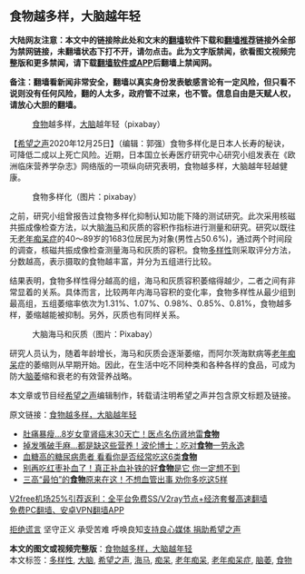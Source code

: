  <h2>食物越多样，大脑越年轻</h2> <p class="notice"><b>大陆网友注意：本文中的链接除此处和文末的<a href="https://github.com/bannedbook/fanqiang" >翻墙</a>软件下载和<a href="https://github.com/killgcd/justmysocks/blob/master/README.md">翻墙推荐</a>链接外全部为禁网链接，未翻墙状态下打不开，请勿点击。此为文字版禁闻，欲看图文视频完整版和更多禁闻，请下载<a href="https://github.com/bannedbook/fanqiang">翻墙软件或APP</a>后翻墙上禁闻网。</p><p>备注：翻墙看新闻非常安全，翻墙以真实身份发表敏感言论有一定风险，但只看不说则没有任何风险，翻的人太多，政府管不过来，也不管。信息自由是天赋人权，请放心大胆的翻墙。</b></p>  <div class="entry"> <figure><figcaption><a href="https://www.bannedbook.org/bnews/tag/%e9%a3%9f%e7%89%a9/" class="st_tag internal_tag" rel="tag" title="标签 食物 下的日志">食物</a>越多样，<a href="https://www.bannedbook.org/bnews/tag/%E5%A4%A7%E8%84%91/" class="st_tag internal_tag" rel="tag" title="标签 大脑 下的日志">大脑</a>越年轻（pixabay）</figcaption></figure> <p>【<span class='wp_keywordlink_affiliate'><a href="https://www.soundofhope.org" title="希望之声" target="_blank">希望之声</a></span>2020年12月25日】（编辑：郭强）食物多样化是日本人长寿的秘诀，可降低二成以上死亡风险。近期，日本国立长寿医疗研究中心研究小组发表在《欧洲临床营养学杂志》网络版的一项纵向研究表明，食物越多样，大脑越年轻越健康。</p> <figure><figcaption>食物多样化（图片：pixabay）</figcaption></figure> <p>之前，研究小组曾报告过食物多样化抑制认知功能下降的测试研究。此次采用核磁共振成像检查方法，以大脑<a href="https://www.bannedbook.org/bnews/tag/%E6%B5%B7%E9%A9%AC/" class="st_tag internal_tag" rel="tag" title="标签 海马 下的日志">海马</a>和灰质的容积作指标进行测量和研究。研究以既往无<a href="https://www.bannedbook.org/bnews/tag/%e8%80%81%e5%b9%b4%e7%97%b4%e5%91%86%e7%97%87/" class="st_tag internal_tag" rel="tag" title="标签 老年痴呆症 下的日志">老年痴呆症</a>的40～89岁的1683位居民为对象(男性占50.6%)，通过两个时间段的调查，核磁共振成像检查测量海马和灰质的容积。食物<a href="https://www.bannedbook.org/bnews/tag/%E5%A4%9A%E6%A0%B7%E6%80%A7/" class="st_tag internal_tag" rel="tag" title="标签 多样性 下的日志">多样性</a>则采取评分方法，分数越高，表示摄取的食物越丰富，并分为五组进行比较。</p>  <p>结果表明，食物多样性得分越高的组，海马和灰质容积萎缩得越少，二者之间有非常显着的关系。具体而言，比较两年内海马容积的变化率，食物多样性从最少组到最高组，五组萎缩率依次为1.31%、1.07%、0.98%、0.85%、0.81%，食物越多样，萎缩越能被抑制。另外，灰质也有同样关系。</p> <figure><figcaption>大脑海马和灰质（图片：Pixabay）</figcaption></figure> <p>研究人员认为，随着年龄增长，海马和灰质会逐渐萎缩，而阿尔茨海默病等<a href="https://www.bannedbook.org/bnews/tag/%e8%80%81%e5%b9%b4%e7%97%b4%e5%91%86/" class="st_tag internal_tag" rel="tag" title="标签 老年痴呆 下的日志">老年痴呆</a>症的萎缩则从早期开始。因此，在生活中吃不同种类和各种各样的食品，可成为防大<a href="https://www.bannedbook.org/bnews/tag/%e8%84%91%e8%90%8e/" class="st_tag internal_tag" rel="tag" title="标签 脑萎 下的日志">脑萎</a>缩和衰老的有效营养战略。</p>  <p>本文章或节目经<a href="https://www.bannedbook.org/bnews/tag/%e5%b8%8c%e6%9c%9b%e4%b9%8b%e5%a3%b0/" class="st_tag internal_tag" rel="tag" title="标签 希望之声 下的日志">希望之声</a>编辑制作，转载请注明希望之声并包含原文标题及链接。</p> <p>原文链接：<a class="src_link"  href="https://www.soundofhope.org/post/441715" target="_blank">食物越多样，大脑越年轻</a></p>  <ul class='op-related-articles' title='相关阅读'> <li><a href='https://www.bannedbook.org/bnews/health/20201225/1454672.html' target='_blank'>肚痛暴瘦…8岁女童肾癌末30天亡！医点名伤肾地雷<b>食物</b></a></li> <li><a href='https://www.bannedbook.org/bnews/health/20201224/1453997.html' target='_blank'>掉发嘴破手麻…都是缺这些营养！波伦博士：吃对<b>食物</b>一劳永逸</a></li> <li><a href='https://www.bannedbook.org/bnews/health/20201224/1453923.html' target='_blank'>血糖高的糖尿病患者 看看你是否经常吃这6类<b>食物</b></a></li> <li><a href='https://www.bannedbook.org/bnews/health/20201223/1453436.html' target='_blank'>别再吃红枣补血了！真正补血补铁的好<b>食物</b>是它 你一定想不到</a></li> <li><a href='https://www.bannedbook.org/bnews/health/20201223/1453291.html' target='_blank'>三高“最怕”的<b>食物</b>原来在这！不想血管出事 劝你多吃这5样</a></li> </ul> <p class="texttj"> <a href="https://github.com/bannedbook/fanqiang/wiki/V2ray%E6%9C%BA%E5%9C%BA" target="_blank">V2free机场25%引荐返利：全平台免费SS/V2ray节点+经济套餐高速翻墙</a><br/> <a href="https://github.com/bannedbook/fanqiang/wiki/%E7%A6%81%E9%97%BB%E7%BD%91%E5%AE%89%E5%8D%93%E7%BF%BB%E5%A2%99%E6%96%B0%E9%97%BBAPP" target="_blank">免费PC翻墙、安卓VPN翻墙APP</a></p><p><span class='wp_keywordlink'><a href="https://www.bannedbook.org/forum2/topic1584.html" title="《拒绝谎言》" target="_blank">拒绝谎言</a></span> 坚守正义 承受苦难 呼唤良知<a href="/page/donate">支持良心媒体 捐助希望之声</a></p><a name='sharetosocial'></a>       <div><b>本文的图文或视频完整版</b>：<a href='https://www.bannedbook.org/bnews/comments/20201225/1454802.html'>食物越多样，大脑越年轻</a></div>  </div><!--END ENTRY--> <div class="postfooter"> <div>本文标签：<a href="https://www.bannedbook.org/bnews/tag/%E5%A4%9A%E6%A0%B7%E6%80%A7/" rel="tag">多样性</a>, <a href="https://www.bannedbook.org/bnews/tag/%E5%A4%A7%E8%84%91/" rel="tag">大脑</a>, <a href="https://www.bannedbook.org/bnews/tag/%e5%b8%8c%e6%9c%9b%e4%b9%8b%e5%a3%b0/" rel="tag">希望之声</a>, <a href="https://www.bannedbook.org/bnews/tag/%E6%B5%B7%E9%A9%AC/" rel="tag">海马</a>, <a href="https://www.bannedbook.org/bnews/tag/%E7%97%B4%E5%91%86/" rel="tag">痴呆</a>, <a href="https://www.bannedbook.org/bnews/tag/%e8%80%81%e5%b9%b4%e7%97%b4%e5%91%86/" rel="tag">老年痴呆</a>, <a href="https://www.bannedbook.org/bnews/tag/%e8%80%81%e5%b9%b4%e7%97%b4%e5%91%86%e7%97%87/" rel="tag">老年痴呆症</a>, <a href="https://www.bannedbook.org/bnews/tag/%e8%84%91%e8%90%8e/" rel="tag">脑萎</a>, <a href="https://www.bannedbook.org/bnews/tag/%e9%a3%9f%e7%89%a9/" rel="tag">食物</a></div>  </div><!--END POSTFOOTER--> 